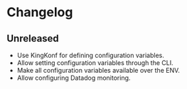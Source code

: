 # Changelog

## Unreleased

* Use KingKonf for defining configuration variables.
* Allow setting configuration variables through the CLI.
* Make all configuration variables available over the ENV.
* Allow configuring Datadog monitoring.
